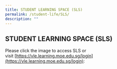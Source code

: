 ```yaml
---
title: STUDENT LEARNING SPACE (SLS)
permalink: /student-life/SLS/
description: ""
---
```

## STUDENT LEARNING SPACE (SLS)

Please click the image to access SLS or visit [https://vle.learning.moe.edu.sg/login](https://vle.learning.moe.edu.sg/login):


